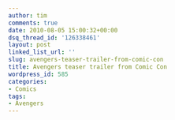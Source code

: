 ```yaml
---
author: tim
comments: true
date: 2010-08-05 15:00:32+00:00
dsq_thread_id: '126338461'
layout: post
linked_list_url: ''
slug: avengers-teaser-trailer-from-comic-con
title: Avengers teaser trailer from Comic Con
wordpress_id: 585
categories:
- Comics
tags:
- Avengers
---
```


